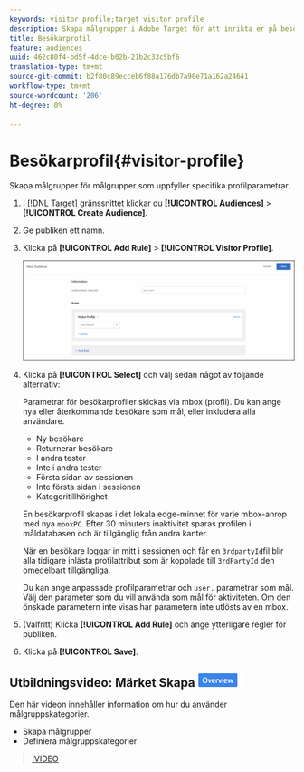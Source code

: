 ```yaml
---
keywords: visitor profile;target visitor profile
description: Skapa målgrupper i Adobe Target för att inrikta er på besökare som uppfyller specifika profilparametrar.
title: Besökarprofil
feature: audiences
uuid: 462c80f4-bd5f-4dce-b02b-21b2c33c5bf6
translation-type: tm+mt
source-git-commit: b2f80c89ecceb6f88a176db7a90e71a162a24641
workflow-type: tm+mt
source-wordcount: '206'
ht-degree: 0%

---
```



# Besökarprofil{#visitor-profile}

Skapa målgrupper för målgrupper som uppfyller specifika profilparametrar.

1. I [!DNL Target] gränssnittet klickar du **[!UICONTROL Audiences]** > **[!UICONTROL Create Audience]**.
1. Ge publiken ett namn.
1. Klicka på **[!UICONTROL Add Rule]** > **[!UICONTROL Visitor Profile]**.

   ![](assets/target_visitor_profile.png)

1. Klicka på **[!UICONTROL Select]** och välj sedan något av följande alternativ:

   Parametrar för besökarprofiler skickas via mbox (profil). Du kan ange nya eller återkommande besökare som mål, eller inkludera alla användare.

   * Ny besökare
   * Returnerar besökare
   * I andra tester
   * Inte i andra tester
   * Första sidan av sessionen
   * Inte första sidan i sessionen
   * Kategoritillhörighet

   En besökarprofil skapas i det lokala edge-minnet för varje mbox-anrop med nya `mboxPC`. Efter 30 minuters inaktivitet sparas profilen i måldatabasen och är tillgänglig från andra kanter.

   När en besökare loggar in mitt i sessionen och får en `3rdpartyId`fil blir alla tidigare inlästa profilattribut som är kopplade till `3rdPartyId` den omedelbart tillgängliga.

   Du kan ange anpassade profilparametrar och `user.` parametrar som mål. Välj den parameter som du vill använda som mål för aktiviteten. Om den önskade parametern inte visas har parametern inte utlösts av en mbox.

1. (Valfritt) Klicka **[!UICONTROL Add Rule]** och ange ytterligare regler för publiken.
1. Klicka på **[!UICONTROL Save]**.

## Utbildningsvideo: Märket Skapa ![publiköversikt](/help/assets/overview.png)

Den här videon innehåller information om hur du använder målgruppskategorier.

* Skapa målgrupper
* Definiera målgruppskategorier

>[!VIDEO](https://video.tv.adobe.com/v/17392)
